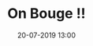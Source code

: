 ---
title: On Bouge !!
slug: 
date: '20-07-2019 13:00'
taxonomy:
    tag: [Dessin]
    technique: [Photoshop]
    client: [Éditions Chavirô]
vignette: 12.jpg
mission: Création d'illustrations pour le nouveau flyer
liens:
    - url: ../portfolio/des-tonnes-de-tetes-ui
      titre: Voir l'appli Des Tonnes de Têtes
---